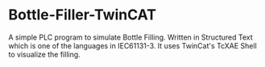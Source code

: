 # Bottle-Filler-TwinCAT
A simple PLC program to simulate Bottle Filling.
Written in Structured Text which is one of the languages in IEC61131-3.
It uses TwinCat's TcXAE Shell to visualize the filling.
